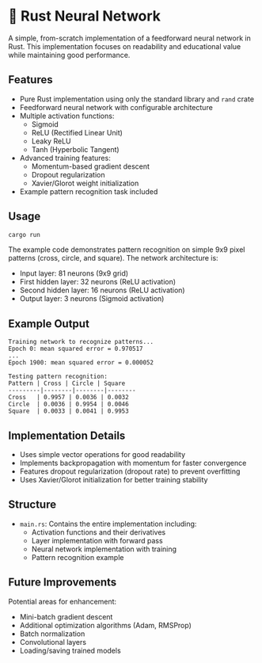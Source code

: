 # 🦀 Rust Neural Network

A simple, from-scratch implementation of a feedforward neural network in Rust. This implementation focuses on readability and educational value while maintaining good performance.

## Features

- Pure Rust implementation using only the standard library and `rand` crate
- Feedforward neural network with configurable architecture
- Multiple activation functions:
  - Sigmoid
  - ReLU (Rectified Linear Unit)
  - Leaky ReLU
  - Tanh (Hyperbolic Tangent)
- Advanced training features:
  - Momentum-based gradient descent
  - Dropout regularization
  - Xavier/Glorot weight initialization
- Example pattern recognition task included

## Usage

```bash
cargo run
```

The example code demonstrates pattern recognition on simple 9x9 pixel patterns (cross, circle, and square). The network architecture is:
- Input layer: 81 neurons (9x9 grid)
- First hidden layer: 32 neurons (ReLU activation)
- Second hidden layer: 16 neurons (ReLU activation)
- Output layer: 3 neurons (Sigmoid activation)

## Example Output

```
Training network to recognize patterns...
Epoch 0: mean squared error = 0.970517
...
Epoch 1900: mean squared error = 0.000052

Testing pattern recognition:
Pattern | Cross | Circle | Square
---------|--------|--------|--------
Cross   | 0.9957 | 0.0036 | 0.0032
Circle  | 0.0036 | 0.9954 | 0.0046
Square  | 0.0033 | 0.0041 | 0.9953
```

## Implementation Details

- Uses simple vector operations for good readability
- Implements backpropagation with momentum for faster convergence
- Features dropout regularization (dropout rate) to prevent overfitting
- Uses Xavier/Glorot initialization for better training stability

## Structure

- `main.rs`: Contains the entire implementation including:
  - Activation functions and their derivatives
  - Layer implementation with forward pass
  - Neural network implementation with training
  - Pattern recognition example

## Future Improvements

Potential areas for enhancement:
- Mini-batch gradient descent
- Additional optimization algorithms (Adam, RMSProp)
- Batch normalization
- Convolutional layers
- Loading/saving trained models